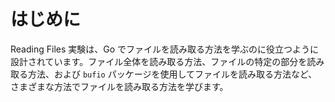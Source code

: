 # はじめに

Reading Files 実験は、Go でファイルを読み取る方法を学ぶのに役立つように設計されています。ファイル全体を読み取る方法、ファイルの特定の部分を読み取る方法、および `bufio` パッケージを使用してファイルを読み取る方法など、さまざまな方法でファイルを読み取る方法を学びます。

